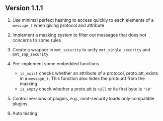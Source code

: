 ## Version 1.1.1

1. Use minimal perfect hashing to access quickly to each elements of a `message_t` when giving protocol and attribute

2. Implement a masking system to filter out messages that does not concerns to some rules 

3. Create a wrapper in `mmt_security` to unify `mmt_single_security` and `mmt_smp_security`

4. Pre-implement some embedded functions

   - `is_exist` checks whether an attribute of a protocol, proto.att, exists in a `message_t`. This function also hides the proto.att from the masking
   - `is_empty` check whether a proto.att is `null` or its first byte is `'\0'`

5. Control versions of plugins, e.g., mmt-security loads only compatible plugins.

6. Auto testing
